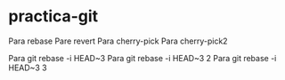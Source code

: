 # practica-git
Para rebase
Pare revert
Para cherry-pick
Para cherry-pick2

Para git rebase -i HEAD~3
Para git rebase -i HEAD~3	2
Para git rebase -i HEAD~3	3
